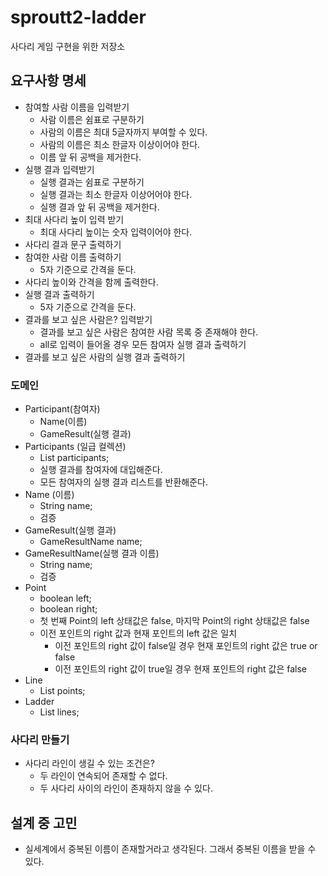 # sproutt2-ladder
사다리 게임 구현을 위한 저장소

## 요구사항 명세

* 참여할 사람 이름을 입력받기
    * 사람 이름은 쉼표로 구분하기
    * 사람의 이름은 최대 5글자까지 부여할 수 있다.
    * 사람의 이름은 최소 한글자 이상이어야 한다.
    * 이름 앞 뒤 공백을 제거한다.
* 실행 결과 입력받기
    * 실행 결과는 쉼표로 구분하기
    * 실행 결과는 최소 한글자 이상어어야 한다.
    * 실행 결과 앞 뒤 공백을 제거한다.
* 최대 사다리 높이 입력 받기
    * 최대 사다리 높이는 숫자 입력이어야 한다.
* 사다리 결과 문구 출력하기
* 참여한 사람 이름 출력하기
  * 5자 기준으로 간격을 둔다.
* 사다리 높이와 간격을 함께 출력한다.
* 실행 결과 출력하기
  * 5자 기준으로 간격을 둔다.
* 결과를 보고 싶은 사람은? 입력받기
  * 결과를 보고 싶은 사람은 참여한 사람 목록 중 존재해야 한다.
  * all로 입력이 들어올 경우 모든 참여자 실행 결과 출력하기
* 결과를 보고 싶은 사람의 실행 결과 출력하기

### 도메인
* Participant(참여자)
  * Name(이름)
  * GameResult(실행 결과)
* Participants (일급 컬렉션)
  * List<Participant> participants;
  * 실행 결과를 참여자에 대입해준다.
  * 모든 참여자의 실행 결과 리스트를 반환해준다.
* Name (이름)
  * String name;
  * 검증
* GameResult(실행 결과)
  * GameResultName name;
* GameResultName(실행 결과 이름) 
  * String name;
  * 검증
* Point
  * boolean left;
  * boolean right;
  * 첫 번째 Point의 left 상태값은 false, 마지막 Point의 right 상태값은 false
  * 이전 포인트의 right 값과 현재 포인트의 left 값은 일치
    * 이전 포인트의 right 값이 false일 경우 현재 포인트의 right 값은 true or false
    * 이전 포인트의 right 값이 true일 경우 현재 포인트의 right 값은 false
* Line
  * List<Point> points;
* Ladder
  * List<Line> lines;
  
### 사다리 만들기
* 사다리 라인이 생길 수 있는 조건은?
  * 두 라인이 연속되어 존재할 수 없다.
  * 두 사다리 사이의 라인이 존재하지 않을 수 있다.
  

    
## 설계 중 고민
* 실세계에서 중복된 이름이 존재할거라고 생각된다. 그래서 중복된 이름을 받을 수 있다.


